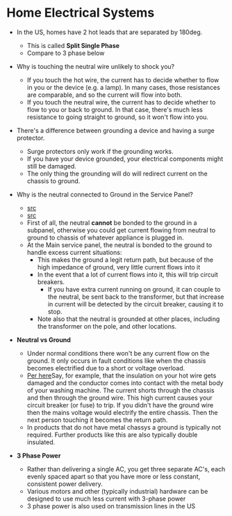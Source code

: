 Home Electrical Systems
==============
- In the US, homes have 2 hot leads that are separated by 180deg.
    - This is called **Split Single Phase**
    - Compare to 3 phase below
- Why is touching the neutral wire unlikely to shock you?
    - If you touch the hot wire, the current has to decide whether to flow in you or the device (e.g. a lamp).  In many cases, those resistances are comparable, and so the current will flow into both.
    - If you touch the neutral wire, the current has to decide whether to flow to you or back to ground.  In that case, there's much less resistance to going straight to ground, so it won't flow into you.
- There's a difference between grounding a device and having a surge protector.
    - Surge protectors only work if the grounding works.
    - If you have your device grounded, your electrical components might still be damaged.
    - The only thing the grounding will do will redirect current on the chassis to ground.
- Why is the neutral connected to Ground in the Service Panel?
    - [src](https://www.nachi.org/forum/f19/ground-and-neutral-bonded-service-box-25185/)
    - [src](http://www.esgroundingsolutions.com/why-do-you-have-to-bond-the-neutral-and-the-ground-wire-in-the-main-panel/)
    - First of all, the neutral **cannot** be bonded to the ground in a subpanel, otherwise you could get current flowing from neutral to ground to chassis of whatever appliance is plugged in.
    - At the Main service panel, the neutral is bonded to the ground to handle excess current situations:
        - This makes the ground a legit return path, but because of the high impedance of ground, very little current flows into it
        - In the event that a lot of current flows into it, this will trip circuit breakers.
            - If you have extra current running on ground, it can couple to the neutral, be sent back to the transformer, but that increase in current will be detected by the circuit breaker, causing it to stop.
        - Note also that the neutral is grounded at other places, including the transformer on the pole, and other locations.
    

- **Neutral vs Ground**
    - Under normal conditions there won't be any current flow on the ground.  It only occurs in fault conditions like when the chassis becomes electrified due to a short or voltage overload.
    - [Per here](http://electronics.stackexchange.com/questions/213479/neutral-vs-ground-wire)Say, for example, that the insulation on your hot wire gets damaged and the conductor comes into contact with the metal body of your washing machine. The current shorts through the chassis and then through the ground wire. This high current causes your circuit breaker (or fuse) to trip. If you didn't have the ground wire then the mains voltage would electrify the entire chassis. Then the next person touching it becomes the return path.
    - In products that do not have metal chassys a ground is typically not required. Further products like this are also typically double insulated.

- **3 Phase Power**
    - Rather than delivering a single AC, you get three separate AC's, each evenly spaced apart so that you have more or less constant, consistent power delivery.
    - Various motors and other (typically industrial) hardware can be designed to use much less current with 3-phase power
    - 3 phase power is also used on transmission lines in the US
